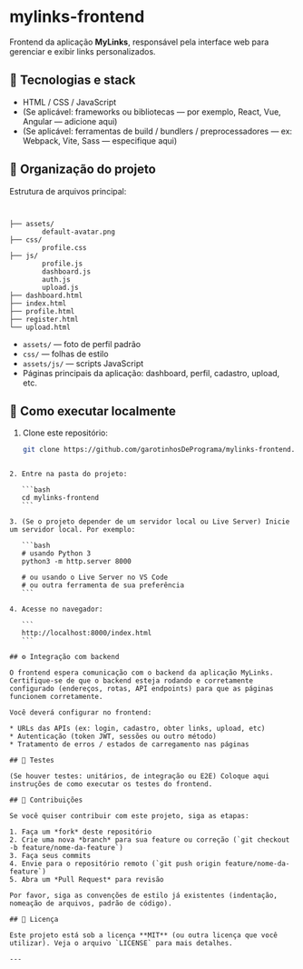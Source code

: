 # mylinks-frontend

Frontend da aplicação **MyLinks**, responsável pela interface web para gerenciar e exibir links personalizados.

## 🧩 Tecnologias e stack

- HTML / CSS / JavaScript
- (Se aplicável: frameworks ou bibliotecas — por exemplo, React, Vue, Angular — adicione aqui)
- (Se aplicável: ferramentas de build / bundlers / preprocessadores — ex: Webpack, Vite, Sass — especifique aqui)

## 📂 Organização do projeto

Estrutura de arquivos principal:

```


├── assets/
        default-avatar.png
├── css/
        profile.css
├── js/
        profile.js
        dashboard.js
        auth.js
        upload.js
├── dashboard.html
├── index.html
├── profile.html
├── register.html
└── upload.html

````

- `assets/` — foto de perfil padrão
- `css/` — folhas de estilo  
- `assets/js/` — scripts JavaScript  
- Páginas principais da aplicação: dashboard, perfil, cadastro, upload, etc.

## 🚀 Como executar localmente

1. Clone este repositório:

   ```bash
   git clone https://github.com/garotinhosDePrograma/mylinks-frontend.git
````

2. Entre na pasta do projeto:

   ```bash
   cd mylinks-frontend
   ```

3. (Se o projeto depender de um servidor local ou Live Server) Inicie um servidor local. Por exemplo:

   ```bash
   # usando Python 3
   python3 -m http.server 8000

   # ou usando o Live Server no VS Code
   # ou outra ferramenta de sua preferência
   ```

4. Acesse no navegador:

   ```
   http://localhost:8000/index.html
   ```

## ⚙ Integração com backend

O frontend espera comunicação com o backend da aplicação MyLinks. Certifique-se de que o backend esteja rodando e corretamente configurado (endereços, rotas, API endpoints) para que as páginas funcionem corretamente.

Você deverá configurar no frontend:

* URLs das APIs (ex: login, cadastro, obter links, upload, etc)
* Autenticação (token JWT, sessões ou outro método)
* Tratamento de erros / estados de carregamento nas páginas

## 🧪 Testes

(Se houver testes: unitários, de integração ou E2E) Coloque aqui instruções de como executar os testes do frontend.

## 📝 Contribuições

Se você quiser contribuir com este projeto, siga as etapas:

1. Faça um *fork* deste repositório
2. Crie uma nova *branch* para sua feature ou correção (`git checkout -b feature/nome-da-feature`)
3. Faça seus commits
4. Envie para o repositório remoto (`git push origin feature/nome-da-feature`)
5. Abra um *Pull Request* para revisão

Por favor, siga as convenções de estilo já existentes (indentação, nomeação de arquivos, padrão de código).

## 📄 Licença

Este projeto está sob a licença **MIT** (ou outra licença que você utilizar). Veja o arquivo `LICENSE` para mais detalhes.

---

